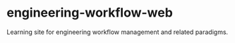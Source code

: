 # engineering-workflow-web
Learning site for engineering workflow management and related paradigms.
